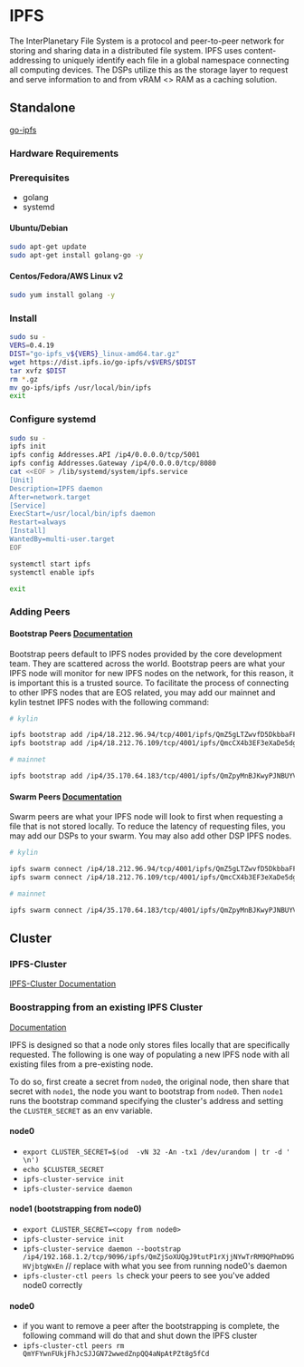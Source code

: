 IPFS
====

The InterPlanetary File System is a protocol and peer-to-peer network for storing and sharing data in a distributed file system. IPFS uses content-addressing to uniquely identify each file in a global namespace connecting all computing devices.  The DSPs utilize this as the storage layer to request and serve information to and from vRAM <> RAM as a caching solution.

## Standalone

[go-ipfs](https://dist.ipfs.io/#go-ipfs)
### Hardware Requirements

### Prerequisites 

- golang
- systemd

#### Ubuntu/Debian
```bash
sudo apt-get update
sudo apt-get install golang-go -y
```

#### Centos/Fedora/AWS Linux v2
```bash
sudo yum install golang -y
```

### Install 
```bash
sudo su -
VERS=0.4.19
DIST="go-ipfs_v${VERS}_linux-amd64.tar.gz"
wget https://dist.ipfs.io/go-ipfs/v$VERS/$DIST
tar xvfz $DIST
rm *.gz
mv go-ipfs/ipfs /usr/local/bin/ipfs
exit
```

### Configure systemd
```bash
sudo su -
ipfs init
ipfs config Addresses.API /ip4/0.0.0.0/tcp/5001
ipfs config Addresses.Gateway /ip4/0.0.0.0/tcp/8080
cat <<EOF > /lib/systemd/system/ipfs.service
[Unit]
Description=IPFS daemon
After=network.target
[Service]
ExecStart=/usr/local/bin/ipfs daemon
Restart=always
[Install]
WantedBy=multi-user.target
EOF

systemctl start ipfs
systemctl enable ipfs

exit
```

### Adding Peers

#### Bootstrap Peers [Documentation](https://docs.ipfs.io/guides/examples/bootstrap/)

Bootstrap peers default to IPFS nodes provided by the core development team.  They are scattered across the world.  Bootstrap peers are what your IPFS node will monitor for new IPFS nodes on the network, for this reason, it is important this is a trusted source.  To facilitate the process of connecting to other IPFS nodes that are EOS related, you may add our mainnet and kylin testnet IPFS nodes with the following command:

```sh
# kylin

ipfs bootstrap add /ip4/18.212.96.94/tcp/4001/ipfs/QmZ5gLTZwvfD5DkbbaFFX4YJCi7f4C5oQAgq8qpjL8S1ur
ipfs bootstrap add /ip4/18.212.76.109/tcp/4001/ipfs/QmcCX4b3EF3eXaDe5dgxTL9mXbyci4FwcJAjWqpub5vCXM

# mainnet

ipfs bootstrap add /ip4/35.170.64.183/tcp/4001/ipfs/QmZpyMnBJKwyPJNBUYVuCZEJuKQBEwM6qVHsSp179B3yao
```

#### Swarm Peers [Documentation](https://docs.ipfs.io/reference/api/cli/#ipfs-swarm-connect)

Swarm peers are what your IPFS node will look to first when requesting a file that is not stored locally.  To reduce the latency of requesting files, you may add our DSPs to your swarm.  You may also add other DSP IPFS nodes.

```sh
# kylin

ipfs swarm connect /ip4/18.212.96.94/tcp/4001/ipfs/QmZ5gLTZwvfD5DkbbaFFX4YJCi7f4C5oQAgq8qpjL8S1ur
ipfs swarm connect /ip4/18.212.76.109/tcp/4001/ipfs/QmcCX4b3EF3eXaDe5dgxTL9mXbyci4FwcJAjWqpub5vCXM

# mainnet

ipfs swarm connect /ip4/35.170.64.183/tcp/4001/ipfs/QmZpyMnBJKwyPJNBUYVuCZEJuKQBEwM6qVHsSp179B3yao
```

## Cluster

### IPFS-Cluster

[IPFS-Cluster Documentation](https://cluster.ipfs.io/documentation/)

### Boostrapping from an existing IPFS Cluster

[Documentation](https://cluster.ipfs.io/documentation/quickstart/#quickstart-starting-enlarging-and-shrinking-a-cluster)

IPFS is designed so that a node only stores files locally that are specifically requested.  The following is one way of populating a new IPFS node with all existing files from a pre-existing node.

To do so, first create a secret from `node0`, the original node, then share that secret with `node1`, the node you want to bootstrap from `node0`.  Then `node1` runs the bootstrap command specifying the cluster's address and setting the `CLUSTER_SECRET` as an env variable.

#### node0

* `export CLUSTER_SECRET=$(od  -vN 32 -An -tx1 /dev/urandom | tr -d ' \n')`
* `echo $CLUSTER_SECRET`
* `ipfs-cluster-service init`
* `ipfs-cluster-service daemon`

#### node1 (bootstrapping from node0)

* `export CLUSTER_SECRET=<copy from node0>`
* `ipfs-cluster-service init`
* `ipfs-cluster-service daemon --bootstrap /ip4/192.168.1.2/tcp/9096/ipfs/QmZjSoXUQgJ9tutP1rXjjNYwTrRM9QPhmD9GHVjbtgWxEn` // replace with what you see from running node0's daemon
* `ipfs-cluster-ctl peers ls` check your peers to see you've added node0 correctly

#### node0
* if you want to remove a peer after the bootstrapping is complete, the following command will do that and shut down the IPFS cluster
* `ipfs-cluster-ctl peers rm QmYFYwnFUkjFhJcSJJGN72wwedZnpQQ4aNpAtPZt8g5fCd`